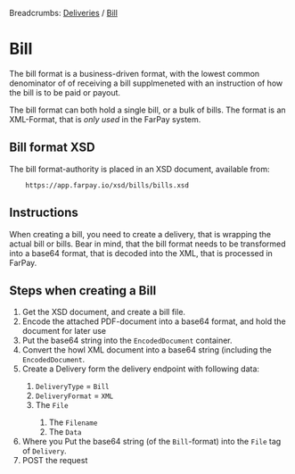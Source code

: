 Breadcrumbs: [Deliveries](?d=Deliveries) / [Bill](?d=Deliveries/Bill) 


# Bill

The bill format is a business-driven format, with the lowest common denominator of of receiving a bill 
supplmeneted with an instruction of how the bill is to be paid or payout.

The bill format can both hold a single bill, or a bulk of bills. 
The format is an XML-Format, that is *only used* in the FarPay system.

## Bill format XSD
The bill format-authority is placed in an XSD document, available from:

```
    https://app.farpay.io/xsd/bills/bills.xsd
```
## Instructions
When creating a bill, you need to create a delivery, that is wrapping the actual bill or bills.
Bear in mind, that the bill format needs to be transformed into a base64 format, that is decoded into the XML, that
is processed in FarPay.

## Steps when creating a Bill



<ol>
    <li>Get the XSD document, and create a bill file.</li>
    <li>Encode the attached PDF-document into a base64 format, and hold the document for later use</li>
    <li>Put the base64 string into the <code>EncodedDocument</code> container.</li>
    <li>Convert the howl XML document into a base64 string (including the <code>EncodedDocument</code>.</li>
    <li>Create a Delivery form the delivery endpoint with following data:</li>
    <ol>
        <li><code>DeliveryType</code> = <code>Bill</code></li>
        <li><code>DeliveryFormat</code> = <code>XML</code></li>
        <li>The <code>File</code></li>
        <ol>
            <li>The <code>Filename</code></li>
            <li>The <code>Data</code></li>
        </ol>
    </ol>
    <li>Where you Put the base64 string (of the <code>Bill</code>-format) into the <code>File</code> tag of <code>Delivery</code>.</li>
    <li>POST the request</li>
</ol>

